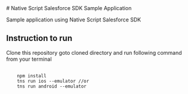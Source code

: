 <link rel="stylesheet" href="https://highlightjs.org/static/demo/styles/default.css"/>
# Native Script Salesforce SDK Sample Application

Sample application using Native Script Salesforce SDK

## Instruction to run

Clone this repository goto cloned directory and run following command from your terminal
<pre>
  <code class="javascript">
    npm install
    tns run ios --emulator //or
    tns run android --emulator
  </code>
</pre>
